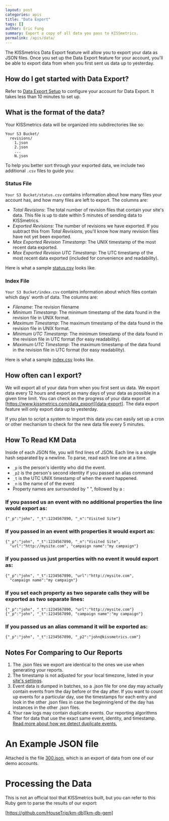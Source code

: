 ```yaml
---
layout: post
categories: apis
title: "Data Export"
tags: []
author: Eric Fung
summary: Export a copy of all data you pass to KISSmetrics.
permalink: /apis/data/
---
```

The KISSmetrics Data Export feature will allow you to export your data as JSON files. Once you set up the Data Export feature for your account, you'll be able to export data from when you first sent us data up to yesterday.

## How do I get started with Data Export?

Refer to [Data Export Setup][setup] to configure your account for Data Export. It takes less than 10 minutes to set up.

## What is the format of the data?

Your KISSmetrics data will be organized into subdirectories like so:

    Your S3 Bucket/
      revisions/
        1.json
        2.json
        ...
        N.json

<!--
(Previously, before October 2012, the data was organized like so:)
    2011/
      Jan/
       2011-01-01.json
       2011-01-02.json
       ...
     Feb/
       ...
-->

To help you better sort through your exported data, we include two additional `.csv` files to guide you:

### Status File

`Your S3 Bucket/status.csv` contains information about how many files your account has, and how many files are left to export. The columns are:

* *Total Revisions*: The total number of revision files that contain your site's data. This file is up to date within 5 minutes of sending data to KISSmetrics.
* *Exported Revisions*: The number of revisions we have exported. If you subtract this from *Total Revisions*, you'll know how many revision files have not yet been exported. 
* *Max Exported Revision Timestamp*: The UNIX timestamp of the most recent data exported.
* *Max Exported Revision UTC Timestamp*: The UTC timestamp of the most recent data exported (included for convenience and readability).

Here is what a sample [status.csv][sample-status] looks like.

### Index File

`Your S3 Bucket/index.csv` contains information about which files contain which days' worth of data. The columns are:

* *Filename*: The revision filename
* *Minimum Timestamp*: The minimum timestamp of the data found in the revision file in UNIX format.
* *Maximum Timestamp*: The maximum timestamp of the data found in the revision file in UNIX format.
* *Minimum UTC Timestamp*: The minimum timestamp of the data found in the revision file in UTC format (for easy readability).
* *Maximum UTC Timestamp*: The maximum timestamp of the data found in the revision file in UTC format (for easy readability).

Here is what a sample [index.csv][sample-index] looks like.

## How often can I export?

We will export all of your data from when you first sent us data. We export data every 12 hours and export as many days of your data as possible in a given time limit. You can check on the progress of your data export at [https://www.kissmetrics.com/data_export][data-export]. The data export feature will only export data up to yesterday.

If you plan to script a system to import this data you can easily set up a cron or other mechanism to check for the new data file every 5 minutes.
 
## How To Read KM Data

Inside of each JSON file, you will find lines of JSON. Each line is a single hash separated by a newline. To parse, read each line one at a time.

* `_p` is the person's identity who did the event.
* `_p2` is the person's second identity if you passed an alias command
* `_t` is the UTC UNIX timestamp of when the event happened.
* `_n` is the name of of the event
* Property names are surrounded by " ", followed by a :

### If you passed us an event with no additional properties the line would export as:

    {"_p":"john", "_t":1234567890, "_n":"Visited Site"}

### If you passed in an event with properties it would export as:

    {"_p":"john", "_t":1234567890, "_n":"Visited Site",
      "url":"http://mysite.com", "campaign name":"my campaign"}

### If you passed us just properties with no event it would export as:

    {"_p":"john", "_t":1234567890, "url":"http://mysite.com",
      "campaign name":"my campaign"}

### If you set each property as two separate calls they will be exported as two separate lines:

    {"_p":"john", "_t":1234567890, "url":"http://mysite.com"}
    {"_p":"john", "_t":1234567890, "campaign name":"my campaign"}

### If you passed us an alias command it will be exported as:

    {"_p":"john", "_t":1234567890, "_p2":"john@kissmetrics.com"}
 
## Notes For Comparing to Our Reports

1. The .json files we export are identical to the ones we use when generating your reports.
2. The timestamp is not adjusted for your local timezone, listed in your [site's settings][settings].
3. Event data is dumped in batches, so a .json file for one day may actually contain events from the day before or the day after. If you want to count up events for a particular day, use the timestamps for each entry and look in the other .json files in case the beginning/end of the day has instances in the other .json files.
4. Your raw logs may contain duplicate events. Our reporting algorithms filter for data that use the exact same event, identity, and timestamp. [Read more about how we detect duplicate events.][dupes]

# An Example JSON file

Attached is the file [300.json][sample-json], which is an export of data from one of our demo accounts.

# Processing the Data

This is not an official tool that KISSmetrics built, but you can refer to this Ruby gem to parse the results of our export:

[https://github.com/HouseTrip/km-db][km-db-gem]

[sample-json]: https://s3.amazonaws.com/kissmetrics-support-files/assets/apis/data/300.json
[sample-status]: https://s3.amazonaws.com/kissmetrics-support-files/assets/apis/data/status.csv
[sample-index]: https://s3.amazonaws.com/kissmetrics-support-files/assets/apis/data/index.csv

[setup]: /data/data-export-setup
[data-export]: https://www.kissmetrics.com/data_export
[dupes]: /troubleshooting/detecting-duplicates
[settings]: https://www.kissmetrics.com/product.edit
[km-db-gem]: https://github.com/HouseTrip/km-db